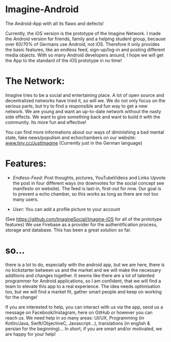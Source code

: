 # Imagine-Android
The Android-App with all its flaws and defects!

Currently, the iOS version is the prototype of the Imagine Network. I made the Android version for friends, family and a helping student group, because over 60/70% of Germans use Android, not iOS. Therefore it only provides the basic features, like an endless feed, sign-up/log-in and posting different media objects. With so many Android developers around, I hope we will get the App to the standard of the iOS prototype in no time!

# The Network:
Imagine tries to be a social and entertaining place. A lot of open source and decentralized networks have tried it, so will we. We do not only focus on the serious parts, but try to find a responsible and fun way to get a new network.
We are young and want an up-to-date network without the nasty side effects. We want to give something back and want to build it with the community. Its more fun and effective!

You can find more informations about our ways of diminishing a bad mental state, fake news/populism and echochambers on our website: www.tiny.cc/JustImagine (Currently just in the German language)

# Features:
- *Endless-Feed*: 
Post thoughts, pictures, YouTubeVideos and Links
Upvote the post in four different ways (no downvotes for the social concept see manifesto on website).
The feed is last-in, first-out for now. Our goal is to prevent a echo chamber, so this works as long as there are not too many users.

- *User*:
You can add a profile picture to your account 

(See https://github.com/ImagineSocial/Imagine-iOS for all of the prototype features)
We use Firebase as a provider for the authentification process, storage and database. This has been a great solution so far.

# so...
there is a lot to do, especially with the android app, but we are here, there is no kickstarter between us and the market and we will make the necessary additions and changes together. It seems like there are a lot of talented programmer for Android applications, so I am confident, that we will find a team to elevate this app to a real experience. The idea needs optimisation too, but we will find a market fit, gather smart people and keep on working for the change!

If you are interested to help, you can interact with us via the app, send us a message on Facebook/Instagram, here on GitHub or however you can reach us. We need help in so many areas: UI/UX, Programming (in Kotlin/Java, Swift/ObjectiveC, Javascript...), translations (in english & persian for the beginning)... In short, if you are smart and/or motivated, we are happy for your help!
